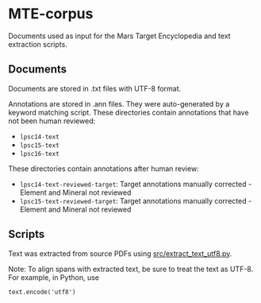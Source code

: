 # MTE-corpus
Documents used as input for the Mars Target Encyclopedia and text
extraction scripts.

## Documents
Documents are stored in .txt files with UTF-8 format.

Annotations are stored in .ann files.  They were auto-generated by a
keyword matching script.  These directories contain annotations that
have not been human reviewed:

* `lpsc14-text`
* `lpsc15-text`
* `lpsc16-text`

These directories contain annotations after human review:
  
* `lpsc14-text-reviewed-target`: Target annotations manually corrected - Element and Mineral not reviewed
* `lpsc15-text-reviewed-target`: Target annotations manually corrected - Element and Mineral not reviewed
 
## Scripts

Text was extracted from source PDFs using [src/extract_text_utf8.py](https://github.com/wkiri/MTE-corpus/blob/master/src/extract_text_utf8.py).

Note: To align spans with extracted text, be sure to treat the text as
UTF-8.  For example, in Python, use

   `text.encode('utf8')`
  
